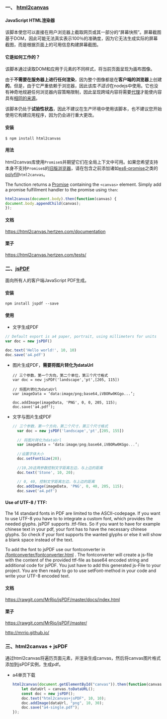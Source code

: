 ### 一、 **[ html2canvas](https://github.com/niklasvh/html2canvas)**

#### JavaScript HTML渲染器

该脚本使您可以直接在用户浏览器上截取网页或其一部分的“屏幕快照”。屏幕截图基于DOM，因此可能无法真实表示100％的准确度，因为它无法生成实际的屏幕截图，而是根据页面上的可用信息构建屏幕截图。

#### 它是如何工作的？

该脚本通过读取DOM和应用于元素的不同样式，将当前页面呈现为画布图像。

由于**不需要在服务器上进行任何渲染**，因为整个图像都是在**客户端的浏览器**上创建**的**。但是，由于它严重依赖于浏览器，因此该库*不适合*在nodejs中使用。它也没有神奇地规避任何浏览器内容策略限制，因此呈现跨域内容将需要[代理](https://github.com/niklasvh/html2canvas/wiki/Proxies)才能使内容具有[相同的来源](http://en.wikipedia.org/wiki/Same_origin_policy)。

该脚本仍处于**试验性状态**，因此不建议在生产环境中使用该脚本，也不建议您开始使用它构建应用程序，因为仍会进行重大更改。

#### 安装

```
$ npm install html2canvas
```

#### 用法

html2canvas库使用`Promise`s并期望它们在全局上下文中可用。如果您希望支持本身不支持`Promise`s的[旧版浏览器](http://caniuse.com/#search=promise)，请在包含之前添加诸如[es6-promise](https://github.com/jakearchibald/es6-promise)之类的 [polyfill](https://github.com/jakearchibald/es6-promise)`html2canvas`。

The function returns a [Promise](https://developer.mozilla.org/en-US/docs/Web/JavaScript/Reference/Global_Objects/Promise) containing the `<canvas>` element. Simply add a promise fulfillment handler to the promise using `then`:

```javascript
html2canvas(document.body).then(function(canvas) {
document.body.appendChild(canvas);
});
```

#### 文档

https://html2canvas.hertzen.com/documentation

#### 栗子

https://html2canvas.hertzen.com/tests/

### 二、**[jsPDF](https://github.com/MrRio/jsPDF)**

面向所有人的客户端JavaScript PDF生成。

#### 安装

```
npm install jspdf --save
```

#### 使用

- 文字生成PDF

  

```javascript
// Default export is a4 paper, portrait, using millimeters for units
var doc = new jsPDF()

doc.text('Hello world!', 10, 10)
doc.save('a4.pdf')
```

- 图片生成PDF，**需要将图片转化为dataUrl**

  ```
  // 三个参数，第一个方向，第二个单位，第三个尺寸格式
  var doc = new jsPDF('landscape','pt',[205, 115])
  
  // 将图片转化为dataUrl
  var imageData = ‘data:image/png;base64,iVBORw0KGgo...’;
  
  doc.addImage(imageData, 'PNG', 0, 0, 205, 115);
  doc.save('a4.pdf');
  ```

- 文字与图片生成PDF

  ```javascript
  // 三个参数，第一个方向，第二个尺寸，第三个尺寸格式
    var doc = new jsPDF('landscape','pt',[205, 155])
    
    // 将图片转化为dataUrl
    var imageData = ‘data:image/png;base64,iVBORw0KGgo...’;
    
    //设置字体大小
    doc.setFontSize(20);
    
    //10,20这两参数控制文字距离左边，与上边的距离
    doc.text('Stone', 10, 20);
    
    // 0, 40, 控制文字距离左边，与上边的距离
    doc.addImage(imageData, 'PNG', 0, 40, 205, 115);
    doc.save('a4.pdf')
  ```


#### Use of UTF-8 / TTF:

The 14 standard fonts in PDF are limited to the ASCII-codepage. If you want to use UTF-8 you have to to integrate a custom font, which provides the needed glyphs. jsPDF supports .ttf-files. So if you want to have for example chinese text in your pdf, your font has to have the necessary chinese glyphs. So check if your font supports the wanted glyphs or else it will show a blank space instead of the text.

To add the font to jsPDF use our fontconverter in [/fontconverter/fontconverter.html](https://rawgit.com/MrRio/jsPDF/master/fontconverter/fontconverter.html) . The fontconverter will create a js-file with the content of the provided ttf-file as base64 encoded string and additional code for jsPDF. You just have to add this generated js-File to your project. You are then ready to go to use setFont-method in your code and write your UTF-8 encoded text.

#### 文档

https://rawgit.com/MrRio/jsPDF/master/docs/index.html

#### 栗子

https://rawgit.com/MrRio/jsPDF/master/

http://mrrio.github.io/

### 三、html2canvas + jsPDF

通过html2canvas将遍历页面元素，并渲染生成canvas，然后将canvas图片格式添加到jsPDF实例，生成pdf。

- a4单页下载

  ```javascript
  html2canvas(document.getElementById("canvas")).then(function(canvas) {
      let dataUrl = canvas.toDataURL();
      const doc = new jsPDF();
      doc.text("html2canvas+jsPDF", 10, 10);
      doc.addImage(dataUrl, "png", 10, 30);
      doc.save("a4-single.pdf");
  });
  ```

